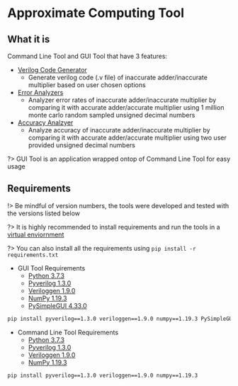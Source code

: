 # Approximate Computing Tool <!-- {docsify-ignore} -->

## What it is

Command Line Tool and GUI Tool that have 3 features:

- [Verilog Code Generator](using_gui_tool.md#verilog-code-generator)
  - Generate verilog code (.v file) of inaccurate adder/inaccurate multiplier based on user chosen options
- [Error Analyzers](using_gui_tool.md#error-analzyer)
  - Analyzer error rates of inaccurate adder/inaccurate multiplier by comparing it with accurate adder/accurate multiplier using 1 million monte carlo random sampled unsigned decimal numbers
- [Accuracy Analzyer](using_gui_tool.md#accuracy-analzyer)
  - Analyze accuracy of inaccurate adder/inaccurate multiplier by comparing it with accurate adder/accurate multiplier using two user provided unsigned decimal numbers

?> GUI Tool is an application wrapped ontop of Command Line Tool for easy usage

## Requirements

!> Be mindful of version numbers, the tools were developed and tested with the versions listed below

?> It is highly recommended to install requirements and run the tools in a [virtual enviornment](https://docs.python.org/3/tutorial/venv.html)

?> You can also install all the requirements using `pip install -r requirements.txt`

- GUI Tool Requirements
  - [Python 3.7.3](https://www.python.org/downloads/release/python-373)
  - [Pyverilog 1.3.0](https://github.com/PyHDI/Pyverilog)
  - [Veriloggen 1.9.0](https://github.com/PyHDI/veriloggen)
  - [NumPy 1.19.3](https://numpy.org)
  - [PySimpleGUI 4.33.0](https://pysimplegui.readthedocs.io/en/latest)

```bash
pip install pyverilog==1.3.0 veriloggen==1.9.0 numpy==1.19.3 PySimpleGUI==4.33.0
```

- Command Line Tool Requirements
  - [Python 3.7.3](https://www.python.org/downloads/release/python-373)
  - [Pyverilog 1.3.0](https://github.com/PyHDI/Pyverilog)
  - [Veriloggen 1.9.0](https://github.com/PyHDI/veriloggen)
  - [NumPy 1.19.3](https://numpy.org)

```bash
pip install pyverilog==1.3.0 veriloggen==1.9.0 numpy==1.19.3
```
